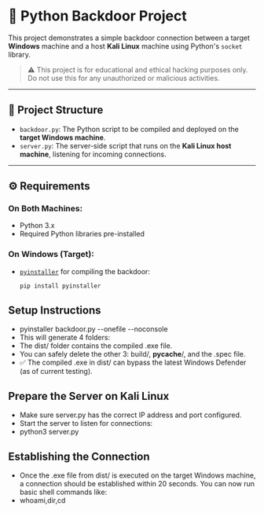 # 🔐 Python Backdoor Project

This project demonstrates a simple backdoor connection between a target **Windows** machine and a host **Kali Linux** machine using Python's `socket` library.

> ⚠️ This project is for educational and ethical hacking purposes only. Do not use this for any unauthorized or malicious activities.

---

## 📁 Project Structure

- `backdoor.py`: The Python script to be compiled and deployed on the **target Windows machine**.
- `server.py`: The server-side script that runs on the **Kali Linux host machine**, listening for incoming connections.

---

## ⚙️ Requirements

### On Both Machines:

- Python 3.x
- Required Python libraries pre-installed

### On Windows (Target):

- [`pyinstaller`](https://pyinstaller.org/en/stable/) for compiling the backdoor:
  ```bash
  pip install pyinstaller

## Setup Instructions
- pyinstaller backdoor.py --onefile --noconsole
- This will generate 4 folders:
- The dist/ folder contains the compiled .exe file.
- You can safely delete the other 3: build/, __pycache__/, and the .spec file.
- ✅ The compiled .exe in dist/ can bypass the latest Windows Defender (as of current testing).


##  Prepare the Server on Kali Linux
- Make sure server.py has the correct IP address and port configured.
- Start the server to listen for connections:
- python3 server.py

## Establishing the Connection
- Once the .exe file from dist/ is executed on the target Windows machine, a connection should be established within 20 seconds.
You can now run basic shell commands like:
- whoami,dir,cd
